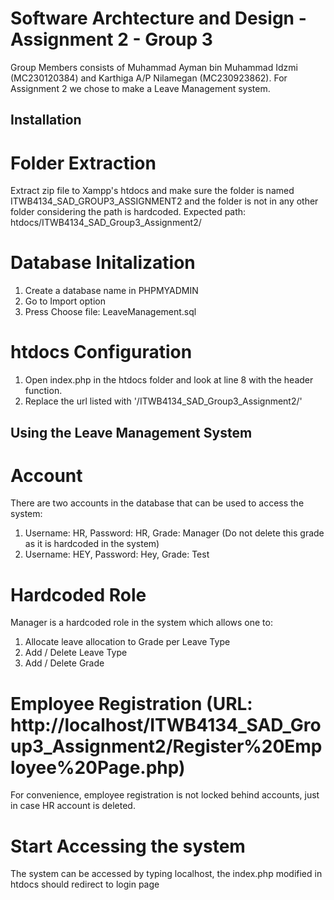 # Software Archtecture and Design - Assignment 2 - Group 3

Group Members consists of Muhammad Ayman bin Muhammad Idzmi (MC230120384) and Karthiga A/P Nilamegan (MC230923862).
For Assignment 2 we chose to make a Leave Management system.

## Installation

# Folder Extraction
Extract zip file to Xampp's htdocs and make sure the folder is named ITWB4134_SAD_GROUP3_ASSIGNMENT2 and the folder is not in any other folder considering the path is hardcoded. Expected path: htdocs/ITWB4134_SAD_Group3_Assignment2/

# Database Initalization

<ol>
    <li>Create a database name in PHPMYADMIN</li>
    <li>Go to Import option</li>
    <li>Press Choose file: LeaveManagement.sql</li>
</ol>

# htdocs Configuration

1) Open index.php in the htdocs folder and look at line 8 with the header function.
2) Replace the url listed with '/ITWB4134_SAD_Group3_Assignment2/'

## Using the Leave Management System

# Account
There are two accounts in the database that can be used to access the system:
1) Username: HR, Password: HR, Grade: Manager (Do not delete this grade as it is hardcoded in the system)
2) Username: HEY, Password: Hey, Grade: Test

# Hardcoded Role
Manager is a hardcoded role in the system which allows one to:
1) Allocate leave allocation to Grade per Leave Type
2) Add / Delete Leave Type
3) Add / Delete Grade

# Employee Registration (URL: http://localhost/ITWB4134_SAD_Group3_Assignment2/Register%20Employee%20Page.php)
For convenience, employee registration is not locked behind accounts, just in case HR account is deleted.

# Start Accessing the system
The system can be accessed by typing localhost, the index.php modified in htdocs should redirect to login page